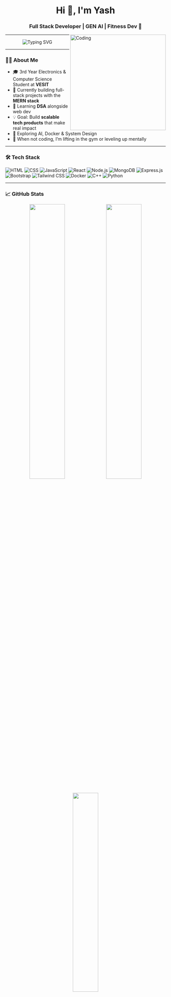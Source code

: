 <h1 align="center">Hi 👋, I'm Yash</h1>
<h3 align="center">Full Stack Developer | GEN AI | Fitness Dev 💪</h3>

<img align="right" alt="Coding" width="300" src="https://media.giphy.com/media/v1.Y2lkPTc5MGI3NjExMmJxd2pvbWJhbzN2aHRpOTV6amRiMThwa2RoZnNvdWNyNDlwN21ybiZlcD12MV9naWZzX3NlYXJjaCZjdD1n/cXblnKXr2BQOaYnTni/giphy.gif">

---

<p align="center">
  <img src="https://readme-typing-svg.herokuapp.com?font=Fira+Code&size=20&pause=1000&color=F7F7F7&center=true&vCenter=true&width=700&lines=Full+Stack+Web+Developer+%7C+JavaScript+%26+TypeScript;Building+scalable+products+with+MERN+Stack;DSA+%7C+System+Design+%7C+Docker+%7C+DevOps;Aspiring+SDE+%2F+AI+Engineer+%7C+VESIT+ECS+Student" alt="Typing SVG" />
</p>

---

### 👨‍💻 About Me

- 🎓 3rd Year Electronics & Computer Science Student at **VESIT**
- 🚀 Currently building full-stack projects with the **MERN stack**
- 🔁 Learning **DSA** alongside web dev
- 💡 Goal: Build **scalable tech products** that make real impact
- 🧠 Exploring AI, Docker & System Design
- 💪 When not coding, I’m lifting in the gym or leveling up mentally

---

### 🛠️ Tech Stack

![HTML](https://img.shields.io/badge/-HTML5-E34F26?style=flat&logo=html5&logoColor=white)
![CSS](https://img.shields.io/badge/-CSS3-1572B6?style=flat&logo=css3)
![JavaScript](https://img.shields.io/badge/-JavaScript-black?style=flat&logo=javascript)
![React](https://img.shields.io/badge/-React-black?style=flat&logo=react)
![Node.js](https://img.shields.io/badge/-Node.js-339933?style=flat&logo=node.js)
![MongoDB](https://img.shields.io/badge/-MongoDB-47A248?style=flat&logo=mongodb)
![Express.js](https://img.shields.io/badge/-Express.js-grey?style=flat)
![Bootstrap](https://img.shields.io/badge/-Bootstrap-purple?style=flat&logo=bootstrap)
![Tailwind CSS](https://img.shields.io/badge/-Tailwind%20CSS-06B6D4?style=flat&logo=tailwind-css)
![Docker](https://img.shields.io/badge/-Docker-2496ED?style=flat&logo=docker)
![C++](https://img.shields.io/badge/-C++-00599C?style=flat&logo=c)
![Python](https://img.shields.io/badge/-Python-black?style=flat&logo=python)

---

### 📈 GitHub Stats

<p align="center">
  <img src="https://github-readme-stats.vercel.app/api?username=Yasss333&show_icons=true&theme=radical" width="47%" />
  <img src="https://github-readme-streak-stats.herokuapp.com/?user=Yasss333&theme=radical" width="47%" />
</p>

<p align="center">
  <img src="https://github-readme-stats.vercel.app/api/top-langs/?username=Yasss333&layout=compact&theme=radical" width="40%" />
</p>

---

### 🧠 Currently Learning

- 🚀 TypeScript & Docker in-depth  
- 📊 Data Structures & Algorithms  
- 🔬 Exploring AI Tools & Projects  
- 🛠 Building mini-projects in MERN stack  

---

### 📫 Connect With Me

[![LinkedIn](https://img.shields.io/badge/-LinkedIn-blue?style=flat&logo=Linkedin&logoColor=white)](https://www.linkedin.com/in/yash-mandhare-751166286)  
[![Gmail](https://img.shields.io/badge/-Gmail-D14836?style=flat&logo=gmail&logoColor=white)](mailto:yash.m.code@gmail.com)

---

### ⚡ Fun Fact

> “JavaScript is not funny. It's a prank language.”

<p align="center">
  <img src="https://readme-jokes.vercel.app/api" alt="Jokes Card" />
</p>

---

<p align="center">
  <img src="https://komarev.com/ghpvc/?username=Yasss333&label=Profile%20views&color=0e75b6&style=flat" alt="Yasss333" />
</p>
